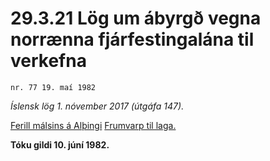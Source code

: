 # 29.3.21 Lög um ábyrgð vegna norrænna fjárfestingalána til verkefna

`nr. 77 19. maí 1982`

_Íslensk lög 1. nóvember 2017 (útgáfa 147)._

[Ferill málsins á Alþingi](https://www.althingi.is/thingstorf/thingmalalistar-eftir-thingum/ferill/?ltg=104&mnr=299)
[Frumvarp til laga.](https://www.althingi.is/altext/104/s/pdf/0703.pdf)

**Tóku gildi 10. júní 1982.**


